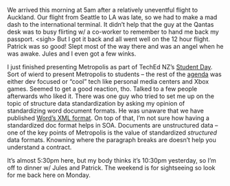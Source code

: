We arrived this morning at 5am after a relatively uneventful flight to
Auckland. Our flight from Seattle to LA was late, so we had to make a
mad dash to the international terminal. It didn’t help that the guy at
the Qantas desk was to busy flirting w/ a co-worker to remember to hand
me back my passport. \<sigh\> But I got it back and all went well on the
12 hour flight. Patrick was so good! Slept most of the way there and was
an angel when he was awake. Jules and I even got a few winks.

I just finished presenting Metropolis as part of TechEd NZ’s [Student
Day](http://www.microsoft.com/nz/teched/studentday/default.aspx). Sort
of wierd to present Metropolis to students – the rest of the
[agenda](http://www.microsoft.com/nz/teched/studentday/agenda.aspx) was
either dev focused or “cool” tech like personal media centers and Xbox
games. Seemed to get a good reaction, tho. Talked to a few people
afterwards who liked it. There was one guy who tried to set me up on the
topic of structure data standardization by asking my opinion of
standardizing word document formats. He was unaware that we have
published [Word’s XML
format](http://msdn.microsoft.com/office/understanding/word/tools/default.aspx).
On top of that, I’m not sure how having a standardized doc format helps
in SOA. Documents are unstructured data – one of the key points of
Metropolis is the value of standardized *structured* data formats.
Knowning where the paragraph breaks are doesn’t help you understand a
contract.

It’s almost 5:30pm here, but my body thinks it’s 10:30pm yesterday, so
I’m off to dinner w/ Jules and Patrick. The weekend is for sightseeing
so look for me back here on Monday.
